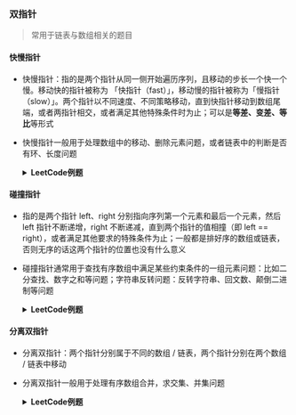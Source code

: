 ### 双指针
> 常用于链表与数组相关的题目

#### 快慢指针
* 快慢指针：指的是两个指针从同一侧开始遍历序列，且移动的步长一个快一个慢。移动快的指针被称为 「快指针（fast）」，移动慢的指针被称为「慢指针（slow）」。两个指针以不同速度、不同策略移动，直到快指针移动到数组尾端，或者两指针相交，或者满足其他特殊条件时为止；可以是**等差、变差、等比**等形式
* 快慢指针一般用于处理数组中的移动、删除元素问题，或者链表中的判断是否有环、长度问题
    <details><summary><b>LeetCode例题</b></summary>

    * * 19.删除链表的倒数第n个节点--等差
    * * 141.环形链表--等比
    * * 142.环形链表Ⅱ--等差+等比
    * * 234.回文链表--等比
    * * 283.移动0--变差
    * * 287.寻找重复数--等差+等比
    </details>

#### 碰撞指针
* 指的是两个指针 left、right 分别指向序列第一个元素和最后一个元素，然后 left 指针不断递增，right 不断递减，直到两个指针的值相撞（即 left == right），或者满足其他要求的特殊条件为止；一般都是排好序的数组或链表，否则无序的话这两个指针的位置也没有什么意义
* 碰撞指针通常用于查找有序数组中满足某些约束条件的一组元素问题：比如二分查找、数字之和等问题；字符串反转问题：反转字符串、回文数、颠倒二进制等问题
    <details><summary><b>LeetCode例题</b></summary>

    * * 11.盛最多水的容器
    * * 15.三数之和
    * * 42.接雨水
    * * （验证回文串）
    </details>

#### 分离双指针
* 分离双指针：两个指针分别属于不同的数组 / 链表，两个指针分别在两个数组 / 链表中移动
* 分离双指针一般用于处理有序数组合并，求交集、并集问题
    <details><summary><b>LeetCode例题</b></summary>

    * * 349.两个数组的交集
    * * 350.两个数组的交集Ⅱ
    </details>